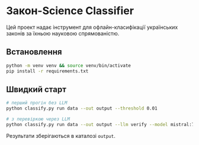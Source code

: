 # Закон-Science Classifier

Цей проект надає інструмент для офлайн-класифікації українських законів за їхньою науковою спрямованістю.

## Встановлення

```bash
python -m venv venv && source venv/bin/activate
pip install -r requirements.txt
```

## Швидкий старт

```bash
# перший прогін без LLM
python classify.py run data --out output --threshold 0.01

# з перевіркою через LLM
python classify.py run data --out output --llm verify --model mistral:7b-instruct
```

Результати зберігаються в каталозі `output`.
